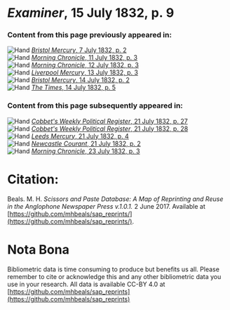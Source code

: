# *Examiner*, 15 July 1832, p. 9  
  
### Content from this page previously appeared in:  
![Hand](http://scissorsandpaste.net/wp-content/uploads/2017/06/smallhandpointer.png) [*Bristol Mercury*, 7 July 1832, p. 2](https://mhbeals.github.io/sap_html/Bristol-Mercury/Bristol-Mercury-7-July-1832-p-2)  
![Hand](http://scissorsandpaste.net/wp-content/uploads/2017/06/smallhandpointer.png) [*Morning Chronicle*, 11 July 1832, p. 3](https://mhbeals.github.io/sap_html/Morning-Chronicle/Morning-Chronicle-11-July-1832-p-3)  
![Hand](http://scissorsandpaste.net/wp-content/uploads/2017/06/smallhandpointer.png) [*Morning Chronicle*, 12 July 1832, p. 3](https://mhbeals.github.io/sap_html/Morning-Chronicle/Morning-Chronicle-12-July-1832-p-3)  
![Hand](http://scissorsandpaste.net/wp-content/uploads/2017/06/smallhandpointer.png) [*Liverpool Mercury*, 13 July 1832, p. 3](https://mhbeals.github.io/sap_html/Liverpool-Mercury/Liverpool-Mercury-13-July-1832-p-3)  
![Hand](http://scissorsandpaste.net/wp-content/uploads/2017/06/smallhandpointer.png) [*Bristol Mercury*, 14 July 1832, p. 2](https://mhbeals.github.io/sap_html/Bristol-Mercury/Bristol-Mercury-14-July-1832-p-2)  
![Hand](http://scissorsandpaste.net/wp-content/uploads/2017/06/smallhandpointer.png) [*The Times*, 14 July 1832, p. 5](https://mhbeals.github.io/sap_html/The-Times/The-Times-14-July-1832-p-5)  
  
### Content from this page subsequently appeared in:  
![Hand](http://scissorsandpaste.net/wp-content/uploads/2017/06/smallhandpointer.png) [*Cobbet's Weekly Political Register*, 21 July 1832, p. 27](https://mhbeals.github.io/sap_html/Cobbet's-Weekly-Political-Register/Cobbet's-Weekly-Political-Register-21-July-1832-p-27)  
![Hand](http://scissorsandpaste.net/wp-content/uploads/2017/06/smallhandpointer.png) [*Cobbet's Weekly Political Register*, 21 July 1832, p. 28](https://mhbeals.github.io/sap_html/Cobbet's-Weekly-Political-Register/Cobbet's-Weekly-Political-Register-21-July-1832-p-28)  
![Hand](http://scissorsandpaste.net/wp-content/uploads/2017/06/smallhandpointer.png) [*Leeds Mercury*, 21 July 1832, p. 4](https://mhbeals.github.io/sap_html/Leeds-Mercury/Leeds-Mercury-21-July-1832-p-4)  
![Hand](http://scissorsandpaste.net/wp-content/uploads/2017/06/smallhandpointer.png) [*Newcastle Courant*, 21 July 1832, p. 2](https://mhbeals.github.io/sap_html/Newcastle-Courant/Newcastle-Courant-21-July-1832-p-2)  
![Hand](http://scissorsandpaste.net/wp-content/uploads/2017/06/smallhandpointer.png) [*Morning Chronicle*, 23 July 1832, p. 3](https://mhbeals.github.io/sap_html/Morning-Chronicle/Morning-Chronicle-23-July-1832-p-3)  


# Citation: 

Beals. M. H. *Scissors and Paste Database: A Map of Reprinting and Reuse in the Anglophone Newspaper Press v.1.0.1.* 2 June 2017. Available at [https://github.com/mhbeals/sap_reprints/](https://github.com/mhbeals/sap_reprints/). 

# Nota Bona

Bibliometric data is time consuming to produce but benefits us all. Please remember to cite or acknowledge this and any other bibliometric data you use in your research. All data is available CC-BY 4.0 at [https://github.com/mhbeals/sap_reprints](https://github.com/mhbeals/sap_reprints)